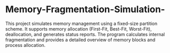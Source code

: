 # Memory-Fragmentation-Simulation-
This project simulates memory management using a fixed-size partition scheme. It supports memory allocation (First-Fit, Best-Fit, Worst-Fit), deallocation, and generates status reports. The program calculates internal fragmentation and provides a detailed overview of memory blocks and process allocation.
